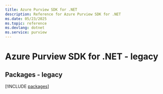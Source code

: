 ```yaml
---
title: Azure Purview SDK for .NET
description: Reference for Azure Purview SDK for .NET
ms.date: 05/23/2025
ms.topic: reference
ms.devlang: dotnet
ms.service: purview
---
```

# Azure Purview SDK for .NET - legacy
## Packages - legacy
[!INCLUDE [packages](purview-index.md)]